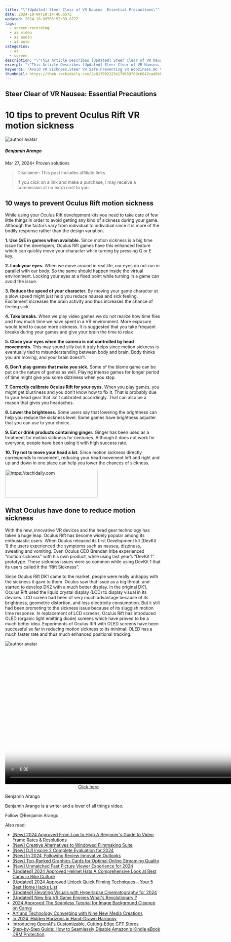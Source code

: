 ```yaml
---
title: "\"[Updated] Steer Clear of VR Nausea  Essential Precautions\""
date: 2024-10-04T20:14:46.657Z
updated: 2024-10-09T03:52:33.872Z
tags: 
  - screen-recording
  - ai video
  - ai audio
  - ai auto
categories: 
  - ai
  - screen
description: "\"This Article Describes [Updated] Steer Clear of VR Nausea: Essential Precautions\""
excerpt: "\"This Article Describes [Updated] Steer Clear of VR Nausea: Essential Precautions\""
keywords: "Avoid VR Sickness,Steer VR Safe,Preventing VR Wooziness,No VR Dizziness,VR Nausea Tips,Stay Clear VR,Essential VR Comfort"
thumbnail: https://thmb.techidaily.com/2e81f992123e17db59f89c6842ca48bb426d509215d95604071818ec4e7dc281.jpg
---
```


## Steer Clear of VR Nausea: Essential Precautions

# 10 tips to prevent Oculus Rift VR motion sickness

![author avatar](https://images.wondershare.com/filmora/article-images/benjamin-arango-author.jpg)

##### Benjamin Arango

 Mar 27, 2024• Proven solutions

>  Disclaimer: This post includes affiliate links
>
>  If you click on a link and make a purchase, I may receive a commission at no extra cost to you.
>

## 10 ways to prevent Oculus Rift motion sickness

 While using your Oculus Rift development kits you need to take care of few little things in order to avoid getting any kind of sickness during your game. Although the factors vary from individual to individual since it is more of the bodily response rather than the design variation.

**1\. Use Q/E in games when available.** Since motion sickness is a big time issue for the developers, Oculus Rift games have this enhanced feature which can quickly move your character while turning by pressing Q or E key.

**2\. Lock your eyes.** When we move around in real life, our eyes do not run in parallel with our body. So the same should happen inside the virtual environment. Locking your eyes at a fixed point while turning in a game can avoid the issue.

**3\. Reduce the speed of your character.** By moving your game character at a slow speed might just help you reduce nausea and sick feeling. Excitement increases the brain activity and thus increases the chance of feeling sick.

**4\. Take breaks.** When we play video games we do not realize how time flies and how much time we have spent in a VR environment. More exposure would tend to cause more sickness. It is suggested that you take frequent breaks during your games and give your brain the time to relax

**5\. Close your eyes when the camera is not controlled by head movements.** This may sound silly but it truly helps since motion sickness is eventually tied to misunderstanding between body and brain. Body thinks you are moving, and your brain doesn’t.

**6\. Don’t play games that make you sick.** Some of the blame game can be put on the nature of games as well. Playing intense games for longer period of time might give you some dizziness when you stop.

**7\. Correctly calibrate Oculus Rift for your eyes.** When you play games, you might get blurriness and you don’t know how to fix it. That is probably due to your head gear that isn’t calibrated accordingly. That can also be a reason that gives you headaches.

**8\. Lower the brightness.** Some users say that lowering the brightness can help you reduce the sickness level. Some games have brightness adjuster that you can use to your choice.

**9\. Eat or drink products containing ginger.** Ginger has been used as a treatment for motion sickness for centuries. Although it does not work for everyone, people have been using it with high success rate.

**10\. Try not to move your head a lot.** Since motion sickness directly corresponds to movement, reducing your head movement left and right and up and down in one place can help you lower the chances of sickness.

<!-- affiliate ads begin -->
<a href="https://aligracehair.sjv.io/c/5597632/1934138/19272" target="_top" id="1934138">
  <img src="//a.impactradius-go.com/display-ad/19272-1934138" border="0" alt="https://techidaily.com" width="300" height="90"/>
</a>
<img height="0" width="0" src="https://aligracehair.sjv.io/i/5597632/1934138/19272" style="position:absolute;visibility:hidden;" border="0" />
<!-- affiliate ads end -->

## What Oculus have done to reduce motion sickness

 With the new, innovative VR devices and the head gear technology has taken a huge leap. Oculus Rift has become widely popular among its enthusiastic users. When Oculus released its first Development kit (DevKit 1) the users experienced the symptoms such as nausea, dizziness, sweating and vomiting. Even Oculus CEO Brendan Iribe experienced “motion sickness” with his own product, while using last year’s “DevKit 1” prototype. These sickness issues were so common while using DevKit 1 that its users called it the “Rift Sickness”.

 Since Oculus Rift DK1 came to the market, people were really unhappy with the sickness it gave to them. Oculus saw that issue as a big threat, and started to develop DK2 with a much better display. In the original DK1, Oculus Rift used the liquid crystal display (LCD) to display visual in its devices. LCD screen had been of very much advantage because of its brightness, geometric distortion, and less electricity consumption. But it still had been promoting to the sickness issue because of its sluggish motion time response. In replacement of LCD screens, Oculus Rift has introduced OLED (organic light emitting diode) screens which have proved to be a much better idea. Experiments of Oculus Rift with OLED screens have been successful so far in reducing motion sickness to its minimal. OLED has a much faster rate and thus much enhanced positional tracking.

![author avatar](https://images.wondershare.com/filmora/article-images/benjamin-arango-author.jpg)

<!-- affiliate ads begin -->
<span id="1424531">
					<video width="864" height="NaN" style="cursor:pointer"
           poster="//a.impactradius-go.com/display-clicktoplayimage/1424531.png"
           onclick="if(!this.playClicked){this.play();this.setAttribute('controls',true);this.playClicked=true;}">
	   <source src="//a.impactradius-go.com/display-ad/16446-1424531">
	   <img src="//a.impactradius-go.com/display-clicktoplayimage/1424531.png" style="border: none; height: 100%; width: 100%; object-fit: contain">
	</video>
	<div style="width:540px;text-align:center"><a href="javascript:window.open(decodeURIComponent('https%3A%2F%2Flaganoo.pxf.io%2Fc%2F5597632%2F1424531%2F16446'), '_blank');void(0);">Click here</a></div>
</span>
<img height="0" width="0" src="https://imp.pxf.io/i/5597632/1424531/16446" style="position:absolute;visibility:hidden;" border="0" />
<!-- affiliate ads end -->

Benjamin Arango

Benjamin Arango is a writer and a lover of all things video.

Follow @Benjamin Arango


<ins class="adsbygoogle"
     style="display:block"
     data-ad-format="autorelaxed"
     data-ad-client="ca-pub-7571918770474297"
     data-ad-slot="1223367746"></ins>



<ins class="adsbygoogle"
     style="display:block"
     data-ad-client="ca-pub-7571918770474297"
     data-ad-slot="8358498916"
     data-ad-format="auto"
     data-full-width-responsive="true"></ins>


<span class="atpl-alsoreadstyle">Also read:</span>
<div><ul>
<li><a href="https://fox-http.techidaily.com/new-2024-approved-from-low-to-high-a-beginners-guide-to-video-frame-rates-and-resolutions/"><u>[New] 2024 Approved From Low to High A Beginner's Guide to Video Frame Rates & Resolutions</u></a></li>
<li><a href="https://fox-cloud.techidaily.com/new-creative-alternatives-to-windowed-filmmaking-suite/"><u>[New] Creative Alternatives to Windowed Filmmaking Suite</u></a></li>
<li><a href="https://fox-cloud.techidaily.com/new-dji-inspire-2-complete-evaluation-for-2024/"><u>[New] DJI Inspire 2 Complete Evaluation for 2024</u></a></li>
<li><a href="https://fox-cloud.techidaily.com/new-in-2024-following-review-innovative-outlooks/"><u>[New] In 2024, Following Review Innovative Outlooks</u></a></li>
<li><a href="https://facebook-record-videos.techidaily.com/new-top-ranked-graphics-cards-for-optimal-online-streaming-quality/"><u>[New] Top-Ranked Graphics Cards for Optimal Online Streaming Quality</u></a></li>
<li><a href="https://article-knowledge.techidaily.com/new-unmatched-fast-picture-viewer-experience-for-2024/"><u>[New] Unmatched Fast Picture Viewer Experience for 2024</u></a></li>
<li><a href="https://fox-cloud.techidaily.com/updated-2024-approved-helmet-hats-a-comprehensive-look-at-best-cams-in-bike-culture/"><u>[Updated] 2024 Approved Helmet Hats A Comprehensive Look at Best Cams in Bike Culture</u></a></li>
<li><a href="https://fox-cloud.techidaily.com/updated-2024-approved-unlock-quick-filming-techniques-your-5-best-home-hacks-list/"><u>[Updated] 2024 Approved Unlock Quick Filming Techniques – Your 5 Best Home Hacks List</u></a></li>
<li><a href="https://fox-cloud.techidaily.com/updated-elevating-visuals-with-hyperlapse-cinematography-for-2024/"><u>[Updated] Elevating Visuals with Hyperlapse Cinematography for 2024</u></a></li>
<li><a href="https://extra-guidance.techidaily.com/updated-new-era-vr-game-engines-whats-revolutionary/"><u>[Updated] New Era VR Game Engines What's Revolutionary ?</u></a></li>
<li><a href="https://fox-direct.techidaily.com/2024-approved-the-seamless-tutorial-for-image-background-cleanup-on-canva/"><u>2024 Approved The Seamless Tutorial for Image Background Cleanup on Canva</u></a></li>
<li><a href="https://tech-haven.techidaily.com/art-and-technology-converging-with-nine-new-media-creations/"><u>Art and Technology Converging with Nine New Media Creations</u></a></li>
<li><a href="https://fox-cloud.techidaily.com/in-2024-hidden-horizons-in-hand-drawn-harmony/"><u>In 2024, Hidden Horizons in Hand-Drawn Harmony</u></a></li>
<li><a href="https://tech-savvy.techidaily.com/1721424324203-introducing-openais-customizable-cutting-edge-gpt-stores/"><u>Introducing OpenAI's Customizable, Cutting-Edge GPT Stores</u></a></li>
<li><a href="https://solve-outstanding.techidaily.com/step-by-step-guide-how-to-seamlessly-disable-amazons-kindle-ebook-drm-protection/"><u>Step-by-Step Guide: How to Seamlessly Disable Amazon's Kindle eBook DRM Protection</u></a></li>
</ul></div>

